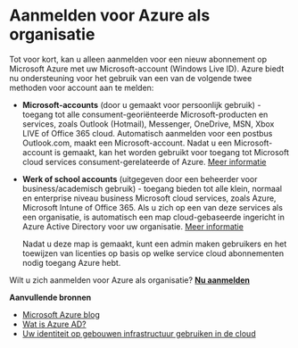 <properties
    pageTitle="Aanmelden voor Azure als organisatie"
    description="Informatie over hoe het gebruik van een werk of school account om te profiteren van de bestaande gebruikersaccounts, beleid, instellingen of lokale serverimplementaties u al hebt en efficiënter maken tussen op ruimten identiteit infrastructuur en AD Azure van uw organisatie."
    services="active-directory"
    documentationCenter=""
    authors="markusvi"
    manager="femila"
    editor=""/>

<tags
    ms.service="active-directory"
    ms.workload="identity"
    ms.tgt_pltfrm="na"
    ms.devlang="na"
    ms.topic="article"
    ms.date="10/10/2016"
    ms.author="markvi"/>


# <a name="sign-up-for-azure-as-an-organization"></a>Aanmelden voor Azure als organisatie

Tot voor kort, kan u alleen aanmelden voor een nieuw abonnement op Microsoft Azure met uw Microsoft-account (Windows Live ID). Azure biedt nu ondersteuning voor het gebruik van een van de volgende twee methoden voor account aan te melden:

* **Microsoft-accounts** (door u gemaakt voor persoonlijk gebruik) - toegang tot alle consument-georiënteerde Microsoft-producten en services, zoals Outlook (Hotmail), Messenger, OneDrive, MSN, Xbox LIVE of Office 365 cloud. Automatisch aanmelden voor een postbus Outlook.com, maakt een Microsoft-account. Nadat u een Microsoft-account is gemaakt, kan het worden gebruikt voor toegang tot Microsoft cloud services consument-gerelateerde of Azure. [Meer informatie](http://www.microsoft.com/account/default.aspx)

* **Werk of school accounts** (uitgegeven door een beheerder voor business/academisch gebruik) - toegang bieden tot alle klein, normaal en enterprise niveau business Microsoft cloud services, zoals Azure, Microsoft Intune of Office 365. Als u zich op een van deze services als een organisatie, is automatisch een map cloud-gebaseerde ingericht in Azure Active Directory voor uw organisatie. [Meer informatie](active-directory-administer.md)

    Nadat u deze map is gemaakt, kunt een admin maken gebruikers en het toewijzen van licenties op basis op welke service cloud abonnementen nodig toegang Azure hebt.

Wilt u zich aanmelden voor Azure als organisatie? [**Nu aanmelden**](https://azure.microsoft.com/pricing/purchase-options/)

**Aanvullende bronnen**

* [Microsoft Azure blog](https://azure.microsoft.com/blog/)
* [Wat is Azure AD?](active-directory-whatis.md)
* [Uw identiteit op gebouwen infrastructuur gebruiken in de cloud](active-directory-aadconnect.md)
